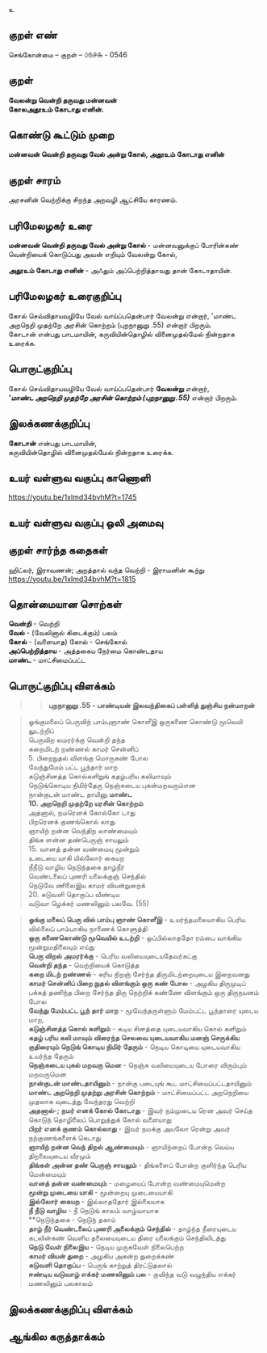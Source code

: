 உ

## குறள் எண் 

செங்கோன்மை  – குறள் – ௦௫௪௬ - 0546  

## குறள் 

**வேலன்று வென்றி தருவது மன்னவன்  
கோலஅதூஉம் கோடாது எனின்.**  

## கொண்டு கூட்டும் முறை

**மன்னவன் வென்றி தருவது வேல் அன்று கோல், அதூஉம் கோடாது எனின்**

## குறள் சாரம் 

அரசனின் வெற்றிக்கு சிறந்த அறவழி ஆட்சியே காரணம்.  

## பரிமேலழகர் உரை

**மன்னவன் வென்றி தருவது வேல் அன்று கோல்** - மன்னவனுக்குப் போரின்கண் வென்றியைக் கொடுப்பது அவன் எறியும் வேலன்று கோல்,  

**அதூஉம் கோடாது எனின்** - அஃதும் அப்பெற்றித்தாவது தான் கோடாதாயின். 

## பரிமேலழகர் உரைகுறிப்பு   

கோல் செவ்விதாயவழியே வேல் வாய்ப்பதென்பார் வேலன்று என்றார், 'மாண்ட அறநெறி முதற்றே அரசின் கொற்றம் (புறநானுறு .55) என்றார் பிறரும்.  
கோடான் என்பது பாடமாயின், கருவியின்தொழில் வினைமுதல்மேல் நின்றதாக உரைக்க.    

## பொருட்குறிப்பு 

கோல் செவ்விதாயவழியே வேல் வாய்ப்பதென்பார் **வேலன்று** என்றார்,  
_**'மாண்ட அறநெறி முதற்றே அரசின் கொற்றம் (புறநானுறு .55)**_ என்றார் பிறரும்.    

## இலக்கணக்குறிப்பு  

**கோடான்** என்பது பாடமாயின்,  
கருவியின்தொழில் வினைமுதல்மேல் நின்றதாக உரைக்க.   

## உயர் வள்ளுவ வகுப்பு காணொளி

https://youtu.be/1xImd34bvhM?t=1745

## உயர் வள்ளுவ வகுப்பு ஒலி அமைவு 

 
## குறள் சார்ந்த கதைகள் 

ஹிட்லர், இராவணன்;  அறத்தால் வந்த வெற்றி - இராமனின் கூற்று  
https://youtu.be/1xImd34bvhM?t=1815

## தொன்மையான சொற்கள்

**வென்றி** - வெற்றி   
**வேல்** - (வேலினால் கிடைக்கும்) பலம்  
**கோல்** - (வளையாத) கோல் - செங்கோல்  
**அப்பெற்றித்தாய** - அத்தகைய நேர்மை கொண்டதாய  
**மாண்ட** - மாட்சிமைப்பட்ட  

## பொருட்குறிப்பு விளக்கம்  

>>**புறநானுறு .55 - பாண்டியன் இலவந்திகைப் பள்ளித் துஞ்சிய நன்மாறன்**  

>ஓங்குமலைப் பெருவிற் பாம்புஞாண் கொளீஇ 
 >ஒருகணை கொண்டு மூவெயி லுடற்றிப்  
 >பெருவிற லமரர்க்கு வென்றி தந்த  
 >கறைமிடற் றண்ணல் காமர் சென்னிப்  
 >5.	பிறைநுதல் விளங்கு மொருகண் போல  
 >வேந்துமேம் பட்ட பூந்தார் மாற  
 >கடுஞ்சினத்த கொல்களிறுங் கதழ்பரிய கலிமாவும்  
 >நெடுங்கொடிய நிமிர்தேரு நெஞ்சுடைய புகன்மறவரும்என  
 >நான்குடன் மாண்ட தாயினு **மாண்ட  
 >10.	அறநெறி முதற்றே யரசின் கொற்றம்**  
 >அதனால், நமரெனக் கோல்கோ டாது  
 >பிறரெனக் குணங்கொல் லாது  
 >ஞாயிற் றன்ன வெந்திற லாண்மையும்  
 >திங்க ளன்ன தண்பெருஞ் சாயலும்  
 >15.	வானத் தன்ன வண்மையு மூன்றும்  
 >உடையை யாகி யில்லோர் கையற  
 >நீநீடு வாழிய நெடுந்தகை தாழ்நீர்  
 >வெண்டலைப் புணரி யலைக்குஞ் செந்தில்  
 >நெடுவே ணிலைஇய காமர் வியன்றுறைக்  
 >20.	கடுவளி தொகுப்ப வீண்டிய  
 >வடுவா ழெக்கர் மணலினும் பலவே. (55)  
 
 >**ஓங்கு மலைப் பெரு வில் பாம்பு ஞாண் கொளீஇ** - உயர்ந்தமலையாகிய பெரிய வில்லைப் பாம்பாகிய நாணைக் கொளுத்தி  
 >**ஒரு கணைகொண்டு மூவெயில் உடற்றி** - ஒப்பில்லாததோ ரம்பை வாங்கிய மூன்றுமதிலையும் எய்து  
 >**பெரு விறல் அமரர்க்கு** - பெரிய வலியையுடையதேவர்கட்கு  
 >**வென்றி தந்த** - வெற்றியைக் கொடுத்த  
 >**கறை மிடற் றண்ணல்** - கரிய நிறஞ் சேர்ந்த திருமிடற்றையுடைய இறைவனது  
 >**காமர் சென்னிப் பிறை நுதல் விளங்கும் ஒரு கண் போல** - அழகிய திருமுடிப் பக்கத் தணிந்த பிறை சேர்ந்த திரு நெற்றிக் கண்ணே விளங்கும் ஒரு திருநயனம் போல  
 >**வேந்து மேம்பட்ட பூந் தார் மாற** - மூவேந்தருள்ளும் மேம்பட்ட பூந்தாரை யுடைய மாற,  
 >**கடுஞ்சினத்த கொல் களிறும்** - கடிய சினத்தை யுடையவாகிய கொல் களிறும்  
 >**கதழ் பரிய கலி மாவும் விரைந்த செலவை யுடையவாகிய மனஞ் செருக்கிய குதிரையும் நெடுங் கொடிய நிமிர் தேரும்** - நெடிய கொடியை யுடையவாகிய உயர்ந்த தேரும்  
 >**நெஞ்சுடைய புகல் மறவரு மென** - நெஞ்சு வலியையுடைய போரை விரும்பும் மறவருமென  
 >**நான்குடன் மாண்டதாயினும்** - நான்கு படையுங் கூட மாட்சியைப்பட்டதாயினும்    
 >**மாண்ட அறநெறி முதற்று அரசின் கொற்றம்** - மாட்சிமைப்பட்ட அறநெறியை முதலாக வுடைத்து வேந்தரது வெற்றி   
 >**அதனால்-; நமர் எனக் கோல் கோடாது** - இவர் நம்முடைய ரென அவர் செய்த கொடுந் தொழிலைப் பொறுத்துக் கோல் வளையாது  
 >**பிறர் எனக் குணம் கொல்லாது** - இவர் நமக்கு அயலோ ரென்று அவர் நற்குணங்களைக் கெடாது  
 >**ஞாயிற் றன்ன வெந் திறல் ஆண்மையும்** - ஞாயிற்றைப் போன்ற வெய்ய திறலையுடைய வீரமும்  
 >**திங்கள் அன்ன தண் பெருஞ் சாயலும்** - திங்களைப் போன்ற குளிர்ந்த பெரிய மென்மையும்  
 >**வானத் தன்ன வண்மையும்** - மழையைப் போன்ற வண்மையுமென்ற  
 >**மூன்று முடையை யாகி** - மூன்றையு முடையையாகி  
 >**இல்லோர் கையற** - இல்லாததோர் இல்லையாக  
 >**நீ நீடு வாழிய** - நீ நெடுங் காலம் வாழ்வாயாக  
 >**நெடுந்தகை - நெடுந் தகாய்  
 >**தாழ் நீர் வெண்டலைப் புணரி அலைக்கும் செந்தில்** - தாழ்ந்த நீரையுடைய கடலின்கண் வெளிய தலையையுடைய திரை யலைக்கும் செந்திலிடத்து  
 >**நெடு வேள் நிலைஇய** - நெடிய முருகவேள் நிலைபெற்ற  
 >**காமர் வியன் துறை** - அழகிய அகன்ற துறைக்கண்  
 >**கடுவளி தொகுப்ப** - பெருங் காற்றுத் திரட்டுதலால்  
 >**ஈண்டிய வடுவாழ் எக்கர் மணலினும் பல** - குவிந்த வடு வழுந்திய எக்கர் மணலினும் பலகாலம்  
 
## இலக்கணக்குறிப்பு விளக்கம்


## ஆங்கில கருத்தாக்கம் 


